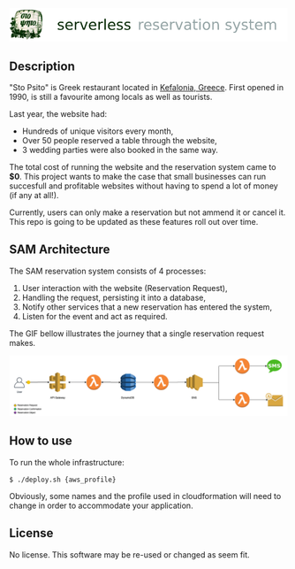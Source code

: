 ![](./animations/banner.png)

## Description
"Sto Psito" is Greek restaurant located in [Kefalonia, Greece](https://goo.gl/maps/rGNRG2g3ZwP2). First opened in 1990, is still a favourite among locals as well as tourists.

Last year, the website had: 
- Hundreds of unique visitors every month,
- Over 50 people reserved a table through the website,
- 3 wedding parties were also booked in the same way. 

The total cost of running the website and the reservation system came to **$0**. This project wants to make the case that small businesses can run succesfull and profitable websites without having to spend a lot of money (if any at all!).

Currently, users can only make a reservation but not ammend it or cancel it. This repo is going to be updated as these features roll out over time.

## SAM Architecture
The SAM reservation system consists of 4 processes:
1. User interaction with the website (Reservation Request),
1. Handling the request, persisting it into a database,
1. Notify other services that a new reservation has entered the system,
1. Listen for the event and act as required.

The GIF bellow illustrates the journey that a single reservation request makes. 

![](animations/stopsito-sam-animation.gif)

## How to use
To run the whole infrastructure: 
```
$ ./deploy.sh {aws_profile}
```

Obviously, some names and the profile used in cloudformation will need to change in order to accommodate your application. 

## License 
No license. This software may be re-used or changed as seem fit.
